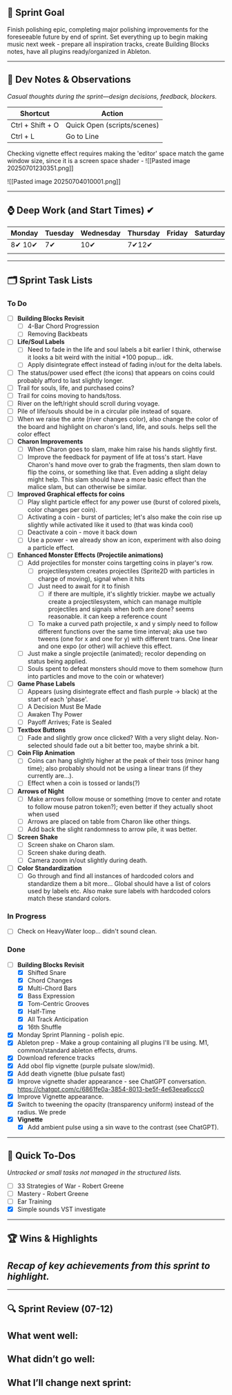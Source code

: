
## 🎯 Sprint Goal  
Finish polishing epic, completing major polishing improvements for the foreseeable future by end of sprint. Set everything up to begin making music next week - prepare all inspiration tracks, create Building Blocks notes, have all plugins ready/organized in Ableton.

---
## 🧠 Dev Notes & Observations  
_Casual thoughts during the sprint—design decisions, feedback, blockers._

| Shortcut         | Action                      |
| ---------------- | --------------------------- |
| Ctrl + Shift + O | Quick Open (scripts/scenes) |
| Ctrl + L         | Go to Line                  |

Checking vignette effect requires making the 'editor' space match the game window size, since it is a screen space shader - 
![[Pasted image 20250701230351.png]]

![[Pasted image 20250704010001.png]]

---


## ⌚ Deep Work (and Start Times) ✔

| Monday | Tuesday | Wednesday | Thursday | Friday | Saturday | Sunday |
| ------ | ------- | --------- | -------- | ------ | -------- | ------ |
| 8✔ 10✔ | 7✔      | 10✔       | 7✔12✔    |        |          |        |
|        |         |           |          |        |          |        |

---
## 🗂️ Sprint Task Lists
### To Do  
- [ ] **Building Blocks Revisit**
	- [ ] 4-Bar Chord Progression
	- [ ] Removing Backbeats
- [ ] **Life/Soul Labels**
	- [ ] Need to fade in the life and soul labels a bit earlier I think, otherwise it looks a bit weird with the initial +100 popup... idk.
	- [ ] Apply disintegrate effect instead of fading in/out for the delta labels.
- [ ] The status/power used effect (the icons) that appears on coins could probably afford to last slightly longer.
- [ ] Trail for souls, life, and purchased coins?
- [ ] Trail for coins moving to hands/toss.
- [ ] River on the left/right should scroll during voyage.
- [ ] Pile of life/souls should be in a circular pile instead of square.
- [ ] When we raise the ante (river changes color), also change the color of the board and highlight on charon's land, life, and souls. helps sell the color effect
- [ ] **Charon Improvements**
	- [ ] When Charon goes to slam, make him raise his hands slightly first. 
	- [ ] Improve the feedback for payment of life at toss's start. Have Charon's hand move over to grab the fragments, then slam down to flip the coins, or something like that. Even adding a slight delay might help. This slam should have a more basic effect than the malice slam, but can otherwise be similar.
- [ ] **Improved Graphical effects for coins**
	- [ ] Play slight particle effect for any power use (burst of colored pixels, color changes per coin).
	- [ ] Activating a coin - burst of particles; let's also make the coin rise up slightly while activated like it used to (that was kinda cool)
	- [ ] Deactivate a coin - move it back down
	- [ ] Use a power - we already show an icon, experiment with also doing a particle effect.
- [ ] **Enhanced Monster Effects (Projectile animations)**
	- [ ] Add projectiles for monster coins targetting coins in player's row.
		- [ ] projectilesystem creates projectiles (Sprite2D with particles in charge of moving), signal when it hits
		- [ ] Just need to await for it to finish
			- [ ] if there are multiple, it's slightly trickier. maybe we actually create a projectilesystem, which can manage multiple projectiles and signals when both are done? seems reasonable. it can keep a reference count
		- [ ] To make a curved path projectile, x and y simply need to follow different functions over the same time interval; aka use two tweens (one for x and one for y) with different trans. One linear and one expo (or other) will achieve this effect.
	- [ ] Just make a single projectile (animated); recolor depending on status being applied.
	- [ ] Souls spent to defeat monsters should move to them somehow (turn into particles and move to the coin or whatever)
- [ ] **Game Phase Labels** 
	- [ ] Appears (using disintegrate effect and flash purple -> black) at the start of each 'phase'. 
	- [ ] A Decision Must Be Made
	- [ ] Awaken Thy Power
	- [ ] Payoff Arrives; Fate is Sealed
- [ ] **Textbox Buttons**
	- [ ] Fade and slightly grow once clicked? With a very slight delay. Non-selected should fade out a bit better too, maybe shrink a bit. 
- [ ] **Coin Flip Animation**
	- [ ] Coins can hang slightly higher at the peak of their toss (minor hang time); also probably should not be using a linear trans (if they currently are...).
	- [ ] Effect when a coin is tossed or lands(?)
- [ ] **Arrows of Night**
	- [ ] Make arrows follow mouse or something (move to center and rotate to follow mouse patron token?); even better if they actually shoot when used
	- [ ] Arrows are placed on table from Charon like other things.
	- [ ] Add back the slight randomness to arrow pile, it was better. 
- [ ] **Screen Shake**
	- [ ] Screen shake on Charon slam.
	- [ ] Screen shake during death.
	- [ ] Camera zoom in/out slightly during death.
- [ ] **Color Standardization**
	- [ ] Go through and find all instances of hardcoded colors and standardize them a bit more... Global should have a list of colors used by labels etc. Also make sure labels with hardcoded colors match these standard colors. 

### In Progress  
- [ ] Check on HeavyWater loop... didn't sound clean.
### Done  
- [ ] **Building Blocks Revisit**
	- [x] Shifted Snare
	- [x] Chord Changes
	- [x] Multi-Chord Bars
	- [x] Bass Expression
	- [x] Tom-Centric Grooves
	- [x] Half-Time
	- [x] All Track Anticipation
	- [x] 16th Shuffle
- [x] Monday Sprint Planning - polish epic.
- [x] Ableton prep - Make a group containing all plugins I'll be using. M1, common/standard ableton effects, drums.
- [x] Download reference tracks
- [x] Add obol flip vignette (purple pulsate slow/mid).
- [x] Add death vignette (blue pulsate fast)
- [x] Improve vignette shader appearance - see ChatGPT conversation. https://chatgpt.com/c/6861fe0a-3854-8013-be5f-4e63eea6ccc0
- [x]  Improve Vignette appearance.
- [x] Switch to tweening the opacity (transparency uniform) instead of the radius. We prede
- [x] **Vignette**
	- [x] Add ambient pulse using a sin wave to the contrast (see ChatGPT).

---
## 📝 Quick To-Dos  
_Untracked or small tasks not managed in the structured lists._
- [ ] 33 Strategies of War - Robert Greene
- [ ] Mastery - Robert Greene
- [ ] Ear Training
- [x] Simple sounds VST investigate

---
## 🏆 Wins & Highlights
_Recap of key achievements from this sprint to highlight._
- 

---
## 🔍 Sprint Review (07-12)  
**What went well:**  
-  

**What didn’t go well:**  
-  

**What I’ll change next sprint:**  
-  
